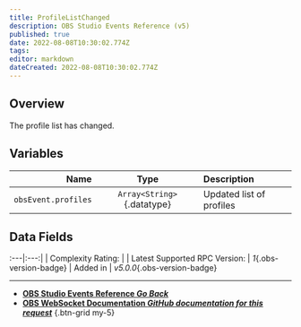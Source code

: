 ```yaml
---
title: ProfileListChanged
description: OBS Studio Events Reference (v5)
published: true
date: 2022-08-08T10:30:02.774Z
tags: 
editor: markdown
dateCreated: 2022-08-08T10:30:02.774Z
---
```


## Overview
The profile list has changed.

## Variables
Name | Type | Description | 
----:|:----:|:------------|
`obsEvent.profiles` | `Array<String>`{.datatype} | Updated list of profiles

## Data Fields
:---|:---:|
| Complexity Rating: | <span class="stars stars--1"></span>
| Latest Supported RPC Version: | *1*{.obs-version-badge}
| Added in | *v5.0.0*{.obs-version-badge}

---

- [<i class="mdi mdi-chevron-left"></i>**OBS Studio Events Reference *Go Back***](/en/Broadcasters/OBS/Events)
- [<i class="mdi mdi-github"></i> **OBS WebSocket Documentation *GitHub documentation for this request***](https://github.com/obsproject/obs-websocket/blob/master/docs/generated/protocol.md#profilelistchanged)
{.btn-grid my-5}